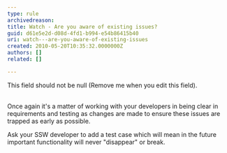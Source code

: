 ```yaml
---
type: rule
archivedreason: 
title: Watch - Are you aware of existing issues?
guid: d61e5e2d-d08d-4fd1-b994-e54b86415b40
uri: watch---are-you-aware-of-existing-issues
created: 2010-05-20T10:35:32.0000000Z
authors: []
related: []

---
```



This field should not be null (Remove me when you edit this field).
<br><excerpt class='endintro'></excerpt><br>

  <p>Once again it's a matter of working with your developers in being clear in requirements and testing as changes are made to ensure these issues are trapped as early as possible. </p>
<p>Ask your SSW developer to add a test case which will mean in the future important functionality will never &quot;disappear&quot; or break.</p>



